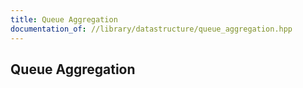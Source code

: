 ```yaml
---
title: Queue Aggregation
documentation_of: //library/datastructure/queue_aggregation.hpp
---
```

## Queue Aggregation
